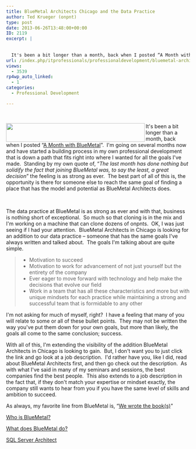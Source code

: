 ```yaml
---
title: BlueMetal Architects Chicago and the Data Practice
author: Ted Krueger (onpnt)
type: post
date: 2013-06-26T13:48:00+00:00
ID: 2119
excerpt: |
   
  
  It's been a bit longer than a month, back when I posted “A Month with BlueMetal”.  I'm going on several months now and have started a building process in my own professional development that is down a path that fits right into where I wanted for al&hellip;
url: /index.php/itprofessionals/professionaldevelopment/bluemetal-architects-chicago-and-the/
views:
  - 3539
rp4wp_auto_linked:
  - 1
categories:
  - Professional Development

---
```

 

<div class="image_block">
  <a href="/media/blogs/All/index.png?mtime=1372254455"><img src="/wp-content/uploads/blogs/All/index.png?mtime=1372254455" alt="" width="380" height="51" align="left" /></a>
</div>

It's been a bit longer than a month, back when I posted “<a href="/index.php/ITProfessionals/ProfessionalDevelopment/a-month-with-bluemetal" target="_blank">A Month with BlueMetal</a>”.  I'm going on several months now and have started a building process in my own professional development that is down a path that fits right into where I wanted for all the goals I've made.  Standing by my own quote of, “_The last month has done nothing but solidify the fact that joining BlueMetal was, to say the least, a great decision_” the feeling is as strong as ever.  The best part of all of this is, the opportunity is there for someone else to reach the same goal of finding a place that has the model and potential as BlueMetal Architects does.

 

The data practice at BlueMetal is as strong as ever and with that, business is nothing short of exceptional.  So much so that cloning is in the mix and I'm working on a machine that can clone dozens of onpnts.  OK, I was just seeing if I had your attention.  BlueMetal Architects in Chicago is looking for an addition to our data practice – someone that has the same goals I've always written and talked about.  The goals I'm talking about are quite simple.



>   * Motivation to succeed
>   * Motivation to work for advancement of not just yourself but the entirety of the company
>   * Ever eager to move forward with technology and help make the decisions that evolve our field
>   * Work in a team that has all these characteristics and more but with unique mindsets for each practice while maintaining a strong and successful team that is formidable to any other 

I'm not asking for much of myself, right?  I have a feeling that many of you will relate to some or all of these bullet points.  They may not be written the way you've put them down for your own goals, but more than likely, the goals all come to the same conclusion; success.

With all of this, I'm extending the visibility of the addition BlueMetal Architects in Chicago is looking to gain.  But, I don't want you to just click the link and go look at a job description.  I'd rather have you, like I did, read about BlueMetal Architects first, and then go check out the description.  As with what I've said in many of my seminars and sessions, the best companies find the best people.  This also extends to a job description in the fact that, if they don't match your expertise or mindset exactly, the company still wants to hear from you if you have the same level of skills and ambition to succeed.

As always, my favorite line from BlueMetal is, “<a href="http://www.bluemetal.com/#people" target="_blank">We wrote the book(s)</a>”

<a href="http://www.bluemetal.com/#story" target="_blank">Who is BlueMetal?</a>

<a href="http://www.bluemetal.com/#what" target="_blank">What does BlueMetal do?</a>

<a href="http://bluemetal.theresumator.com/apply/6h9rj0/SQL-Server-DW-BI-Architect.html" target="_blank">SQL Server Architect</a>